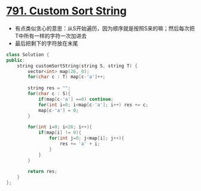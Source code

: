 # [791. Custom Sort String](https://leetcode.com/problems/custom-sort-string/)
* 有点类似贪心的意思：从S开始遍历，因为顺序就是按照S来的嘛；然后每次把T中所有一样的字符一次加进去
* 最后把剩下的字符放在末尾

```c++
class Solution {
public:
    string customSortString(string S, string T) {
        vector<int> map(26, 0);
        for(char c : T) map[c-'a']++;
        
        string res = "";
        for(char c : S){
            if(map[c-'a'] ==0) continue;
            for(int i=0; i<map[c-'a']; i++) res += c;
            map[c-'a'] = 0; 
        }
        
        for(int i=0; i<26; i++){
            if(map[i] != 0){
                for(int j=0; j<map[i]; j++){
                    res += 'a' + i;
                }
            }
        }
        
        return res;     
    }
};

```
